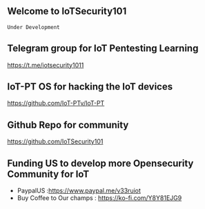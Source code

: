 ## Welcome to IoTSecurity101

    Under Development



## Telegram group for IoT Pentesting Learning

  <https://t.me/iotsecurity1011>

## IoT-PT OS for hacking the IoT devices

  <https://github.com/IoT-PTv/IoT-PT>
  
## Github Repo for community 

  <https://github.com/IoTSecurity101>
  
## Funding US to develop more Opensecurity Community for IoT
- PaypalUS :https://www.paypal.me/v33ruiot
- Buy Coffee to Our champs : https://ko-fi.com/Y8Y81EJG9

